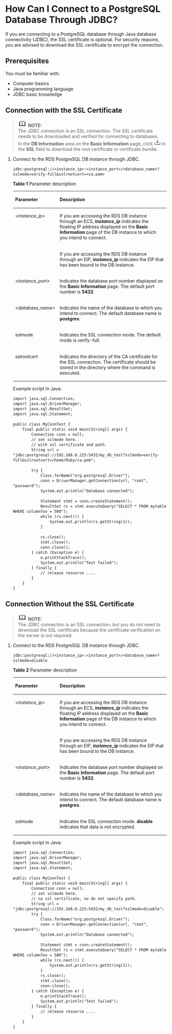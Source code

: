 # How Can I Connect to a PostgreSQL Database Through JDBC?<a name="rds_faq_0050"></a>

If you are connecting to a PostgreSQL database through Java database connectivity \(JDBC\), the SSL certificate is optional. For security reasons, you are advised to download the SSL certificate to encrypt the connection.

## Prerequisites<a name="sea9673f8b08a450386506c34a14adf87"></a>

You must be familiar with:

-   Computer basics
-   Java programming language
-   JDBC basic knowledge

## Connection with the SSL Certificate<a name="section17811586410"></a>

>![](public_sys-resources/icon-note.gif) **NOTE:**   
>The JDBC connection is an SSL connection. The SSL certificate needs to be downloaded and verified for connecting to databases.  
>In the  **DB Information**  area on the  **Basic Information**  page, click  ![](figures/down.png)  in the  **SSL**  field to download the root certificate or certificate bundle.  

1.  Connect to the RDS PostgreSQL DB instance through JDBC.

    ```
    jdbc:postgresql://<instance_ip>:<instance_port>/<database_name>?sslmode=verify-full&sslrootcert=<ca.pem>
    ```

    **Table  1**  Parameter description

    <a name="table793953017457"></a>
    <table><thead align="left"><tr id="row693919300454"><th class="cellrowborder" valign="top" width="24.47%" id="mcps1.2.3.1.1"><p id="p9940730194518"><a name="p9940730194518"></a><a name="p9940730194518"></a><strong id="b101311025165717"><a name="b101311025165717"></a><a name="b101311025165717"></a>Parameter</strong></p>
    </th>
    <th class="cellrowborder" valign="top" width="75.53%" id="mcps1.2.3.1.2"><p id="p59406301451"><a name="p59406301451"></a><a name="p59406301451"></a><strong id="b93901932115711"><a name="b93901932115711"></a><a name="b93901932115711"></a>Description</strong></p>
    </th>
    </tr>
    </thead>
    <tbody><tr id="row69401301452"><td class="cellrowborder" rowspan="2" valign="top" width="24.47%" headers="mcps1.2.3.1.1 "><p id="p69401305450"><a name="p69401305450"></a><a name="p69401305450"></a><em id="i5228536185018"><a name="i5228536185018"></a><a name="i5228536185018"></a>&lt;instance_ip&gt;</em></p>
    </td>
    <td class="cellrowborder" valign="top" width="75.53%" headers="mcps1.2.3.1.2 "><p id="p6940133015452"><a name="p6940133015452"></a><a name="p6940133015452"></a>If you are accessing the RDS DB instance through an ECS, <em id="i15296183445713"><a name="i15296183445713"></a><a name="i15296183445713"></a><strong id="b1429573445710"><a name="b1429573445710"></a><a name="b1429573445710"></a>instance_ip</strong></em> indicates the floating IP address displayed on the <strong id="b82967344578"><a name="b82967344578"></a><a name="b82967344578"></a>Basic Information</strong> page of the DB instance to which you intend to connect.</p>
    </td>
    </tr>
    <tr id="row17940173019459"><td class="cellrowborder" valign="top" headers="mcps1.2.3.1.1 "><p id="p2044012409545"><a name="p2044012409545"></a><a name="p2044012409545"></a>If you are accessing the RDS DB instance through an EIP, <em id="i1770194845715"><a name="i1770194845715"></a><a name="i1770194845715"></a><strong id="b11701548165716"><a name="b11701548165716"></a><a name="b11701548165716"></a>instance_ip</strong></em> indicates the EIP that has been bound to the DB instance.</p>
    </td>
    </tr>
    <tr id="row89406308455"><td class="cellrowborder" valign="top" width="24.47%" headers="mcps1.2.3.1.1 "><p id="p109407302452"><a name="p109407302452"></a><a name="p109407302452"></a><em id="i13432124114503"><a name="i13432124114503"></a><a name="i13432124114503"></a>&lt;instance_port&gt;</em></p>
    </td>
    <td class="cellrowborder" valign="top" width="75.53%" headers="mcps1.2.3.1.2 "><p id="p294013013459"><a name="p294013013459"></a><a name="p294013013459"></a>Indicates the database port number displayed on the <strong id="b1569311563248"><a name="b1569311563248"></a><a name="b1569311563248"></a>Basic Information</strong> page. The default port number is <strong id="b16694165618240"><a name="b16694165618240"></a><a name="b16694165618240"></a>5432</strong>.</p>
    </td>
    </tr>
    <tr id="row15940203014452"><td class="cellrowborder" valign="top" width="24.47%" headers="mcps1.2.3.1.1 "><p id="p594043016454"><a name="p594043016454"></a><a name="p594043016454"></a><em id="i1798184818501"><a name="i1798184818501"></a><a name="i1798184818501"></a>&lt;database_name&gt;</em></p>
    </td>
    <td class="cellrowborder" valign="top" width="75.53%" headers="mcps1.2.3.1.2 "><p id="p9940530164511"><a name="p9940530164511"></a><a name="p9940530164511"></a>Indicates the name of the database to which you intend to connect. The default database name is <strong id="b84235270610929"><a name="b84235270610929"></a><a name="b84235270610929"></a>postgres</strong>.</p>
    </td>
    </tr>
    <tr id="row99401430134513"><td class="cellrowborder" valign="top" width="24.47%" headers="mcps1.2.3.1.1 "><p id="p994073004512"><a name="p994073004512"></a><a name="p994073004512"></a>sslmode</p>
    </td>
    <td class="cellrowborder" valign="top" width="75.53%" headers="mcps1.2.3.1.2 "><p id="p794083019454"><a name="p794083019454"></a><a name="p794083019454"></a>Indicates the SSL connection mode. The default mode is verify-full.</p>
    </td>
    </tr>
    <tr id="row2940143020452"><td class="cellrowborder" valign="top" width="24.47%" headers="mcps1.2.3.1.1 "><p id="p1794093019452"><a name="p1794093019452"></a><a name="p1794093019452"></a>sslrootcert</p>
    </td>
    <td class="cellrowborder" valign="top" width="75.53%" headers="mcps1.2.3.1.2 "><p id="p19940330114516"><a name="p19940330114516"></a><a name="p19940330114516"></a>Indicates the directory of the CA certificate for the SSL connection. The certificate should be stored in the directory where the command is executed.</p>
    </td>
    </tr>
    </tbody>
    </table>

    Example script in Java:

    ```
    import java.sql.Connection;
    import java.sql.DriverManager;
    import java.sql.ResultSet;
    import java.sql.Statement;
    
    public class MyConnTest {
    	final public static void main(String[] args) {
    		Connection conn = null;
    		// set sslmode here.
    		// with ssl certificate and path.
    		String url = "jdbc:postgresql://192.168.0.225:5432/my_db_test?sslmode=verify-full&sslrootcert=/home/Ruby/ca.pem";
    
    		try {
    			Class.forName("org.postgresql.Driver");
    			conn = DriverManager.getConnection(url, "root", "password");
    			System.out.println("Database connected");
    
    			Statement stmt = conn.createStatement();
    			ResultSet rs = stmt.executeQuery("SELECT * FROM mytable WHERE columnfoo = 500");
    			while (rs.next()) {
    				System.out.println(rs.getString(1));
    			}
    
    			rs.close();
    			stmt.close();
    			conn.close();
    		} catch (Exception e) {
    			e.printStackTrace();
    			System.out.println("Test failed");
    		} finally {
    			// release resource ....
    		}
    	}
    }
    ```


## Connection Without the SSL Certificate<a name="s12a6f787675c4a6789f8c302301c2a74"></a>

>![](public_sys-resources/icon-note.gif) **NOTE:**   
>The JDBC connection is an SSL connection, but you do not need to download the SSL certificate because the certificate verification on the server is not required.  

1.  Connect to the RDS PostgreSQL DB instance through JDBC.

    ```
    jdbc:postgresql://<instance_ip>:<instance_port>/<database_name>?sslmode=disable
    ```

    **Table  2**  Parameter description

    <a name="table13983205311910"></a>
    <table><thead align="left"><tr id="row1398418533917"><th class="cellrowborder" valign="top" width="24.47%" id="mcps1.2.3.1.1"><p id="p139842531494"><a name="p139842531494"></a><a name="p139842531494"></a><strong id="b134217402017"><a name="b134217402017"></a><a name="b134217402017"></a>Parameter</strong></p>
    </th>
    <th class="cellrowborder" valign="top" width="75.53%" id="mcps1.2.3.1.2"><p id="p139848531597"><a name="p139848531597"></a><a name="p139848531597"></a><strong id="b1491119409015"><a name="b1491119409015"></a><a name="b1491119409015"></a>Description</strong></p>
    </th>
    </tr>
    </thead>
    <tbody><tr id="row49841538915"><td class="cellrowborder" rowspan="2" valign="top" width="24.47%" headers="mcps1.2.3.1.1 "><p id="p17984653296"><a name="p17984653296"></a><a name="p17984653296"></a><em id="i59845531192"><a name="i59845531192"></a><a name="i59845531192"></a>&lt;instance_ip&gt;</em></p>
    </td>
    <td class="cellrowborder" valign="top" width="75.53%" headers="mcps1.2.3.1.2 "><p id="p13984115312911"><a name="p13984115312911"></a><a name="p13984115312911"></a>If you are accessing the RDS DB instance through an ECS, <em id="i36636438016"><a name="i36636438016"></a><a name="i36636438016"></a><strong id="b1866110431109"><a name="b1866110431109"></a><a name="b1866110431109"></a>instance_ip</strong></em> indicates the floating IP address displayed on the <strong id="b146655435017"><a name="b146655435017"></a><a name="b146655435017"></a>Basic Information</strong> page of the DB instance to which you intend to connect.</p>
    </td>
    </tr>
    <tr id="row14985155310915"><td class="cellrowborder" valign="top" headers="mcps1.2.3.1.1 "><p id="p698518532913"><a name="p698518532913"></a><a name="p698518532913"></a>If you are accessing the RDS DB instance through an EIP, <em id="i35732561806"><a name="i35732561806"></a><a name="i35732561806"></a><strong id="b105722561309"><a name="b105722561309"></a><a name="b105722561309"></a>instance_ip</strong></em> indicates the EIP that has been bound to the DB instance.</p>
    </td>
    </tr>
    <tr id="row12985145310920"><td class="cellrowborder" valign="top" width="24.47%" headers="mcps1.2.3.1.1 "><p id="p1398510531395"><a name="p1398510531395"></a><a name="p1398510531395"></a><em id="i12985953097"><a name="i12985953097"></a><a name="i12985953097"></a>&lt;instance_port&gt;</em></p>
    </td>
    <td class="cellrowborder" valign="top" width="75.53%" headers="mcps1.2.3.1.2 "><p id="p149850537915"><a name="p149850537915"></a><a name="p149850537915"></a>Indicates the database port number displayed on the <strong id="b152771859204"><a name="b152771859204"></a><a name="b152771859204"></a>Basic Information</strong> page. The default port number is <strong id="b2027810599011"><a name="b2027810599011"></a><a name="b2027810599011"></a>5432</strong>.</p>
    </td>
    </tr>
    <tr id="row1698513531894"><td class="cellrowborder" valign="top" width="24.47%" headers="mcps1.2.3.1.1 "><p id="p179856535912"><a name="p179856535912"></a><a name="p179856535912"></a><em id="i1198518531391"><a name="i1198518531391"></a><a name="i1198518531391"></a>&lt;database_name&gt;</em></p>
    </td>
    <td class="cellrowborder" valign="top" width="75.53%" headers="mcps1.2.3.1.2 "><p id="p119851531594"><a name="p119851531594"></a><a name="p119851531594"></a>Indicates the name of the database to which you intend to connect. The default database name is <strong id="b426641811"><a name="b426641811"></a><a name="b426641811"></a>postgres</strong>.</p>
    </td>
    </tr>
    <tr id="row1498555318919"><td class="cellrowborder" valign="top" width="24.47%" headers="mcps1.2.3.1.1 "><p id="p098585312915"><a name="p098585312915"></a><a name="p098585312915"></a>sslmode</p>
    </td>
    <td class="cellrowborder" valign="top" width="75.53%" headers="mcps1.2.3.1.2 "><p id="p2985125311915"><a name="p2985125311915"></a><a name="p2985125311915"></a>Indicates the SSL connection mode. <strong id="b8732171712277"><a name="b8732171712277"></a><a name="b8732171712277"></a>disable</strong> indicates that data is not encrypted.</p>
    </td>
    </tr>
    </tbody>
    </table>

    Example script in Java:

    ```
    import java.sql.Connection;
    import java.sql.DriverManager;
    import java.sql.ResultSet;
    import java.sql.Statement;
    
    public class MyConnTest {
    	final public static void main(String[] args) {
    		Connection conn = null;
    		// set sslmode here.
    		// no ssl certificate, so do not specify path.
    		String url = "jdbc:postgresql://192.168.0.225:5432/my_db_test?sslmode=disable";
    		try {
    			Class.forName("org.postgresql.Driver");
    			conn = DriverManager.getConnection(url, "root", "password");
    			System.out.println("Database connected");
    
    			Statement stmt = conn.createStatement();
    			ResultSet rs = stmt.executeQuery("SELECT * FROM mytable WHERE columnfoo = 500");
    			while (rs.next()) {
    				System.out.println(rs.getString(1));
    			}
    			rs.close();
    			stmt.close();
    			conn.close();
    		} catch (Exception e) {
    			e.printStackTrace();
    			System.out.println("Test failed");
    		} finally {
    			// release resource ....
    		}
    	}
    }
    ```


